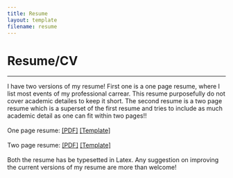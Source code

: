 ```yaml
---
title: Resume
layout: template
filename: resume
---
```


# Resume/CV
--------------------------
I have two versions of my resume! First one is a one page resume, where I list most events of my professional carrear. This resume purposefully do not cover academic detailes to keep it short. The second resume is a two page resume which is a superset of the first resume and tries to include as much academic detail as one can fit within two pages!!<br><br>
One page resume: <a href="documents/resume_ishu_one_page.pdf" target="_blank">[PDF]</a> <a href="https://www.overleaf.com/latex/examples/recreating-business-insiders-cv-of-marissa-mayer-using-altacv/gtqfpbwncfvp#.WgLwlbyWaIY" target="_blank">[Template]</a><br><br>
Two page resume: <a href="documents/resume_ishu_two_page.pdf" target="_blank">[PDF]</a> <a href="https://www.overleaf.com/latex/examples/curriculum-vitae/ztykfkztnqfh#.WgLxIryWaIZ" target="_blank">[Template]</a><br><br>
Both the resume has be typesetted in Latex. Any suggestion on improving the current versions of my resume are more than welcome!
